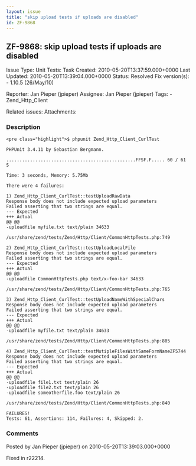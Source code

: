 ```yaml
---
layout: issue
title: "skip upload tests if uploads are disabled"
id: ZF-9868
---
```


ZF-9868: skip upload tests if uploads are disabled
--------------------------------------------------

 Issue Type: Unit Tests: Task Created: 2010-05-20T13:37:59.000+0000 Last Updated: 2010-05-20T13:39:04.000+0000 Status: Resolved Fix version(s): - 1.10.5 (26/May/10)
 
 Reporter:  Jan Pieper (jpieper)  Assignee:  Jan Pieper (jpieper)  Tags: - Zend\_Http\_Client
 
 Related issues: 
 Attachments: 
### Description

 
    <pre class="highlight">$ phpunit Zend_Http_Client_CurlTest
    
    PHPUnit 3.4.11 by Sebastian Bergmann.
    
    .................................................FFSF.F..... 60 / 61
    S
    
    Time: 3 seconds, Memory: 5.75Mb
    
    There were 4 failures:
    
    1) Zend_Http_Client_CurlTest::testUploadRawData
    Response body does not include expected upload parameters
    Failed asserting that two strings are equal.
    --- Expected
    +++ Actual
    @@ @@
    -uploadfile myfile.txt text/plain 34633
    
    /usr/share/zend/tests/Zend/Http/Client/CommonHttpTests.php:749
    
    2) Zend_Http_Client_CurlTest::testUploadLocalFile
    Response body does not include expected upload parameters
    Failed asserting that two strings are equal.
    --- Expected
    +++ Actual
    @@ @@
    -uploadfile CommonHttpTests.php text/x-foo-bar 34633
    
    /usr/share/zend/tests/Zend/Http/Client/CommonHttpTests.php:765
    
    3) Zend_Http_Client_CurlTest::testUploadNameWithSpecialChars
    Response body does not include expected upload parameters
    Failed asserting that two strings are equal.
    --- Expected
    +++ Actual
    @@ @@
    -uploadfile myfile.txt text/plain 34633
    
    /usr/share/zend/tests/Zend/Http/Client/CommonHttpTests.php:805
    
    4) Zend_Http_Client_CurlTest::testMutipleFilesWithSameFormNameZF5744
    Response body does not include expected upload parameters
    Failed asserting that two strings are equal.
    --- Expected
    +++ Actual
    @@ @@
    -uploadfile file1.txt text/plain 26
    -uploadfile file2.txt text/plain 26
    -uploadfile someotherfile.foo text/plain 26
    
    /usr/share/zend/tests/Zend/Http/Client/CommonHttpTests.php:840
    
    FAILURES!
    Tests: 61, Assertions: 114, Failures: 4, Skipped: 2.

 

 

### Comments

Posted by Jan Pieper (jpieper) on 2010-05-20T13:39:03.000+0000

Fixed in r22214.

 

 
